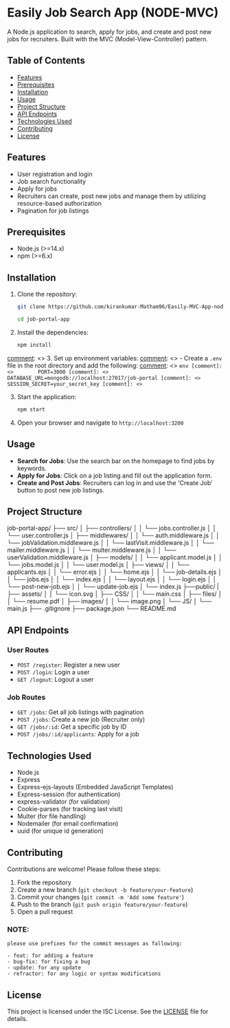 # Easily Job Search App (NODE-MVC)

A Node.js application to search, apply for jobs, and create and post new jobs for recruiters. Built with the MVC (Model-View-Controller) pattern.

## Table of Contents

- [Features](#features)
- [Prerequisites](#prerequisites)
- [Installation](#installation)
- [Usage](#usage)
- [Project Structure](#project-structure)
- [API Endpoints](#api-endpoints)
- [Technologies Used](#technologies-used)
- [Contributing](#contributing)
- [License](#license)

## Features

- User registration and login
- Job search functionality
- Apply for jobs
- Recruiters can create, post new jobs and manage them by utilizing resource-based authorization
- Pagination for job listings

## Prerequisites

- Node.js (>=14.x)
- npm (>=6.x)

## Installation

1. Clone the repository:

   ```bash
   git clone https://github.com/kirankumar-Matham96/Easily-MVC-App-nodejs.git

   cd job-portal-app
   ```

2. Install the dependencies:
   ```bash
   npm install
   ```

[comment]: <> (This is a comment, it will not be included)
[comment]: <> 3. Set up environment variables:
[comment]: <> - Create a `.env` file in the root directory and add the following:
[comment]: <> `env
[comment]: <>        PORT=3000
[comment]: <>        DATABASE_URL=mongodb://localhost:27017/job-portal
[comment]: <>        SESSION_SECRET=your_secret_key
[comment]: <>        `

3. Start the application:

   ```bash
   npm start
   ```

4. Open your browser and navigate to `http://localhost:3200`

## Usage

- **Search for Jobs**: Use the search bar on the homepage to find jobs by keywords.
- **Apply for Jobs**: Click on a job listing and fill out the application form.
- **Create and Post Jobs**: Recruiters can log in and use the 'Create Job' button to post new job listings.

## Project Structure

job-portal-app/
├── src/
│ ├── controllers/
│ │ └── jobs.controller.js
│ │ └── user.controller.js
│ ├── middlewares/
│ │ └── auth.middleware.js
│ │ └── jobValidation.middleware.js
│ │ └── lastVisit.middleware.js
│ │ └── mailer.middleware.js
│ │ └── multer.middleware.js
│ │ └── userValidation.middleware.js
│ ├── models/
│ │ └── applicant.model.js
│ │ └── jobs.model.js
│ │ └── user.model.js
│ ├── views/
│ │ └── applicants.ejs
│ │ └── error.ejs
│ │ └── home.ejs
│ │ └── job-details.ejs
│ │ └── jobs.ejs
│ │ └── index.ejs
│ │ └── layout.ejs
│ │ └── login.ejs
│ │ └── post-new-job.ejs
│ │ └── update-job.ejs
│ └── index.js
├──public/
| ├── assets/
│ │ └── icon.svg
│ ├── CSS/
│ │ └── main.css
│ ├── files/
│ │ └── resume.pdf
│ ├── images/
│ │ └── image.png
│ └── JS/
│ └── main.js
├── .gitignore
├── package.json
└── README.md

## API Endpoints

### User Routes

- `POST /register`: Register a new user
- `POST /login`: Login a user
- `GET /logout`: Logout a user

### Job Routes

- `GET /jobs`: Get all job listings with pagination
- `POST /jobs`: Create a new job (Recruiter only)
- `GET /jobs/:id`: Get a specific job by ID
- `POST /jobs/:id/applicants`: Apply for a job

## Technologies Used

- Node.js
- Express
- Express-ejs-layouts (Embedded JavaScript Templates)
- Express-session (for authentication)
- express-validator (for validation)
- Cookie-parses (for tracking last visit)
- Multer (for file handling)
- Nodemailer (for email confirmation)
- uuid (for unique id generation)

## Contributing

Contributions are welcome! Please follow these steps:

1. Fork the repository
2. Create a new branch (`git checkout -b feature/your-feature`)
3. Commit your changes (`git commit -m 'Add some feature'`)
4. Push to the branch (`git push origin feature/your-feature`)
5. Open a pull request

### NOTE:

    please use prefixes for the commit messages as fallowing:

    - feat: for adding a feature
    - bug-fix: for fixing a bug
    - update: for any update
    - refractor: for any logic or syntax modifications

## License

This project is licensed under the ISC License. See the [LICENSE](LICENSE) file for details.
